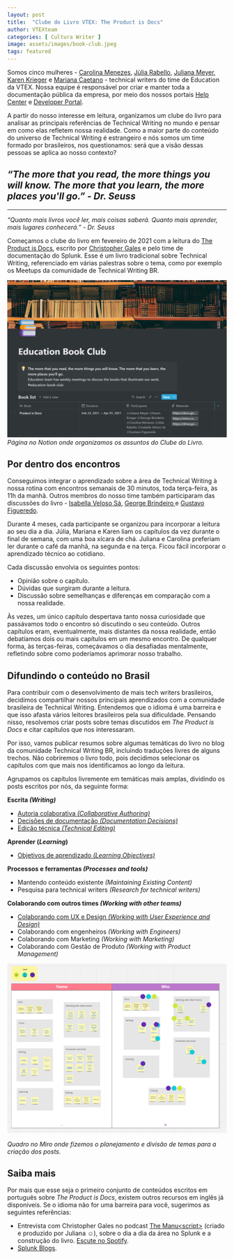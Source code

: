 ```yaml
---
layout: post
title:  "Clube do Livro VTEX: The Product is Docs"
author: VTEXteam
categories: [ Cultura Writer ]
image: assets/images/book-club.jpeg
tags: featured
---
```


Somos cinco mulheres - [Carolina Menezes](https://www.linkedin.com/in/carolinamnz/), [Júlia Rabello](https://www.linkedin.com/in/juliarabello/), [Juliana Meyer](https://www.linkedin.com/in/oijulianameyer/), [Karen Krieger](https://www.linkedin.com/in/karen-krieger-derraik/) e [Mariana Caetano](https://www.linkedin.com/in/marianacaetanop/) - technical writers do time de Education da VTEX. Nossa equipe é responsável por criar e manter toda a documentação pública da empresa, por meio dos nossos portais [Help Center](https://help.vtex.com/) e [Developer Portal](developers.vtex.com). 

A partir do nosso interesse em leitura, organizamos um clube do livro para analisar as principais referências de Technical Writing no mundo e pensar em como elas refletem nossa realidade. Como a maior parte do conteúdo do universo de Technical Writing é estrangeiro e nós somos um time formado por brasileiros, nos questionamos: será que a visão dessas pessoas se aplica ao nosso contexto?


## _“The more that you read, the more things you will know. The more that you learn, the more places you'll go.” - Dr. Seuss_
________________________________________________________________________________
_“Quanto mais livros você ler, mais coisas saberá. Quanto mais aprender, mais lugares conhecerá.” - Dr. Seuss_

Começamos o clube do livro em fevereiro de 2021 com a leitura do [The Product is Docs](https://www.splunk.com/en_us/blog/splunklife/the-product-is-docs.html), escrito por [Christopher Gales](https://www.splunk.com/en_us/blog/author/cgales.html) e pelo time de documentação do Splunk. Esse é um livro tradicional sobre Technical Writing, referenciado em várias palestras sobre o tema, como por exemplo os Meetups da comunidade de Technical Writing BR.


![VTEX Education team - Clube do livro](/assets/images/book-club-notion.png)
_Página no Notion onde organizamos os assuntos do Clube do Livro._


## Por dentro dos encontros

Conseguimos integrar o aprendizado sobre a área de Technical Writing à nossa rotina com encontros semanais de 30 minutos, toda terça-feira, às 11h da manhã. Outros membros do nosso time também participaram das discussões do livro - [Isabella Veloso Sá](https://www.linkedin.com/in/isabellaveloso/), [George Brindeiro ](https://www.linkedin.com/in/georgebrindeiro/)e [Gustavo Figueredo](https://www.linkedin.com/in/gustavo-figueredo-912720127/). 

Durante 4 meses, cada participante se organizou para incorporar a leitura ao seu dia a dia.  Júlia, Mariana e Karen liam os capítulos da vez durante o final de semana, com uma boa xícara de chá. Juliana e Carolina preferiam ler durante o café da manhã, na segunda e na terça. Ficou fácil incorporar o aprendizado técnico ao cotidiano. 

Cada discussão envolvia os seguintes pontos:

* Opinião sobre o  capítulo.
* Dúvidas que surgiram durante a leitura. 
* Discussão sobre semelhanças e diferenças em comparação com a nossa realidade.

Às vezes, um único capítulo despertava tanto nossa curiosidade que passávamos todo o encontro só discutindo o seu conteúdo. Outros capítulos eram, eventualmente, mais distantes da nossa realidade, então debatíamos dois ou mais  capítulos em um mesmo encontro. De qualquer forma, às terças-feiras, começávamos o dia desafiadas mentalmente, refletindo sobre como poderíamos aprimorar nosso trabalho.  


## Difundindo o conteúdo no Brasil

Para contribuir com o desenvolvimento de mais tech writers brasileiros, decidimos compartilhar nossos principais aprendizados com a comunidade brasileira de Technical Writing. Entendemos que o idioma é uma barreira e que isso afasta vários leitores brasileiros pela sua dificuldade. Pensando nisso, resolvemos criar posts sobre temas discutidos em _The Product is Docs_ e citar capítulos que nos interessaram. 

Por isso, vamos publicar resumos sobre algumas temáticas do livro no blog da comunidade Technical Writing BR, incluindo traduções livres de alguns trechos. Não cobriremos o livro todo, pois decidimos selecionar os capítulos com que mais nos identificamos ao longo da leitura.

Agrupamos os capítulos livremente em temáticas mais amplas, dividindo os posts escritos por nós, da seguinte forma:

**Escrita _(Writing)_**

* [Autoria colaborativa _(Collaborative Authoring)_](https://techwriting.com.br/VTEX-book-club-autoria-colaborativa/)  
* [Decisões de documentação _(Documentation Decisions)_](https://techwriting.com.br/VTEX-book-club-decisoes-documentacao/)  
* [Edição técnica _(Technical Editing)_](https://techwriting.com.br/VTEX-book-club-edicao-tecnica) 

**Aprender (_Learning_)**

* [Objetivos de aprendizado _(Learning Objectives)_](https://techwriting.com.br/VTEX-book-club-aprendizado/)

**Processos e ferramentas _(Processes and tools)_**

* Mantendo conteúdo existente _(Maintaining Existing Content)_
* Pesquisa para technical writers _(Research for technical writers)_

**Colaborando com outros times _(Working with other teams)_**

* [Colaborando com UX e Design _(Working with User Experience and Design)_](https://techwriting.com.br/VTEX-book-club-colaborando-ux-design/)
* Colaborando com engenheiros _(Working with Engineers)_
* Colaborando com Marketing _(Working with Marketing)_
* Colaborando com Gestão de Produto _(Working with Product Management)_


![VTEX Education team - Quadro no Miro](/assets/images/book-club-miro.png)

_Quadro no Miro onde fizemos o planejamento e divisão de temas para a criação dos posts._


## Saiba mais

Por mais que esse seja o primeiro conjunto de conteúdos escritos em português sobre _The Product is Docs_, existem outros recursos em inglês já disponíveis. Se o idioma não for uma barreira para você, sugerimos as seguintes referências:

* Entrevista com Christopher Gales no podcast [The Manu&lt;script&gt;](https://themanuscript.co/) (criado e produzido por Juliana ☺️), sobre o dia a dia da área no Splunk e a construção do livro. [Escute no Spotify](https://open.spotify.com/episode/7cjKyKjtBR9lqLE2ujbBi1). 
* [Splunk Blogs](https://www.splunk.com/en_us/blog).

